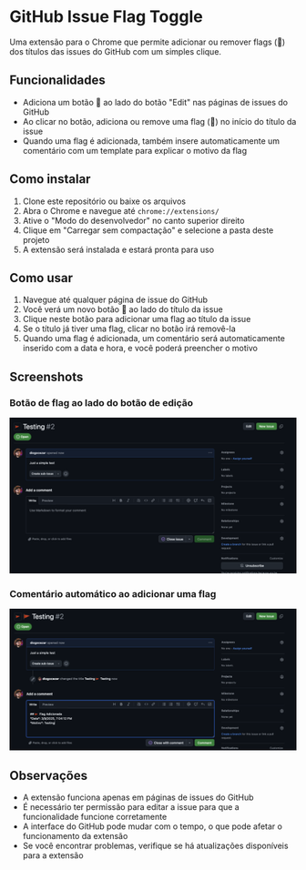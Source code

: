# GitHub Issue Flag Toggle

Uma extensão para o Chrome que permite adicionar ou remover flags (🚩) dos títulos das issues do GitHub com um simples clique.

## Funcionalidades

- Adiciona um botão 🚩 ao lado do botão "Edit" nas páginas de issues do GitHub
- Ao clicar no botão, adiciona ou remove uma flag (🚩) no início do título da issue
- Quando uma flag é adicionada, também insere automaticamente um comentário com um template para explicar o motivo da flag

## Como instalar

1. Clone este repositório ou baixe os arquivos
2. Abra o Chrome e navegue até `chrome://extensions/`
3. Ative o "Modo do desenvolvedor" no canto superior direito
4. Clique em "Carregar sem compactação" e selecione a pasta deste projeto
5. A extensão será instalada e estará pronta para uso

## Como usar

1. Navegue até qualquer página de issue do GitHub
2. Você verá um novo botão 🚩 ao lado do título da issue
3. Clique neste botão para adicionar uma flag ao título da issue
4. Se o título já tiver uma flag, clicar no botão irá removê-la
5. Quando uma flag é adicionada, um comentário será automaticamente inserido com a data e hora, e você poderá preencher o motivo

## Screenshots

### Botão de flag ao lado do botão de edição
![Screenshot 1](images/screen-1.png)

### Comentário automático ao adicionar uma flag
![Screenshot 2](images/screen-2.png)

## Observações

- A extensão funciona apenas em páginas de issues do GitHub
- É necessário ter permissão para editar a issue para que a funcionalidade funcione corretamente
- A interface do GitHub pode mudar com o tempo, o que pode afetar o funcionamento da extensão
- Se você encontrar problemas, verifique se há atualizações disponíveis para a extensão